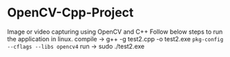 # OpenCV-Cpp-Project
Image or video capturing using OpenCV and C++
Follow below steps to run the application in linux.
compile -> g++ -g test2.cpp -o test2.exe `pkg-config --cflags --libs opencv4`
run  -> sudo ./test2.exe
